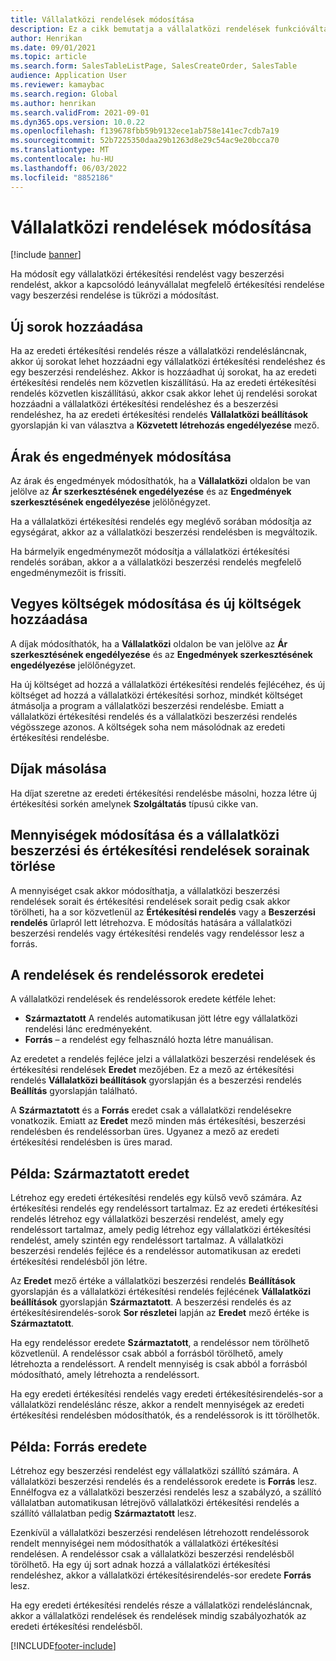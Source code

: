```yaml
---
title: Vállalatközi rendelések módosítása
description: Ez a cikk bemutatja a vállalatközi rendelések funkcióváltását.
author: Henrikan
ms.date: 09/01/2021
ms.topic: article
ms.search.form: SalesTableListPage, SalesCreateOrder, SalesTable
audience: Application User
ms.reviewer: kamaybac
ms.search.region: Global
ms.author: henrikan
ms.search.validFrom: 2021-09-01
ms.dyn365.ops.version: 10.0.22
ms.openlocfilehash: f139678fbb59b9132ece1ab758e141ec7cdb7a19
ms.sourcegitcommit: 52b7225350daa29b1263d8e29c54ac9e20bcca70
ms.translationtype: MT
ms.contentlocale: hu-HU
ms.lasthandoff: 06/03/2022
ms.locfileid: "8852186"
---
```

# <a name="change-intercompany-orders"></a>Vállalatközi rendelések módosítása

[!include [banner](../../includes/banner.md)]

Ha módosít egy vállalatközi értékesítési rendelést vagy beszerzési rendelést, akkor a kapcsolódó leányvállalat megfelelő értékesítési rendelése vagy beszerzési rendelése is tükrözi a módosítást.

## <a name="adding-new-lines"></a>Új sorok hozzáadása

Ha az eredeti értékesítési rendelés része a vállalatközi rendelésláncnak, akkor új sorokat lehet hozzáadni egy vállalatközi értékesítési rendeléshez és egy beszerzési rendeléshez. Akkor is hozzáadhat új sorokat, ha az eredeti értékesítési rendelés nem közvetlen kiszállítású. Ha az eredeti értékesítési rendelés közvetlen kiszállítású, akkor csak akkor lehet új rendelési sorokat hozzáadni a vállalatközi értékesítési rendeléshez és a beszerzési rendeléshez, ha az eredeti értékesítési rendelés **Vállalatközi beállítások** gyorslapján ki van választva a **Közvetett létrehozás engedélyezése** mező.

## <a name="changing-prices-and-discounts"></a>Árak és engedmények módosítása

Az árak és engedmények módosíthatók, ha a **Vállalatközi** oldalon be van jelölve az **Ár szerkesztésének engedélyezése** és az **Engedmények szerkesztésének engedélyezése** jelölőnégyzet.

Ha a vállalatközi értékesítési rendelés egy meglévő sorában módosítja az egységárat, akkor az a vállalatközi beszerzési rendelésben is megváltozik.

Ha bármelyik engedménymezőt módosítja a vállalatközi értékesítési rendelés sorában, akkor a a vállalatközi beszerzési rendelés megfelelő engedménymezőit is frissíti.

## <a name="changing-and-adding-new-charges"></a>Vegyes költségek módosítása és új költségek hozzáadása

A díjak módosíthatók, ha a **Vállalatközi** oldalon be van jelölve az **Ár szerkesztésének engedélyezése** és az **Engedmények szerkesztésének engedélyezése** jelölőnégyzet.

Ha új költséget ad hozzá a vállalatközi értékesítési rendelés fejlécéhez, és új költséget ad hozzá a vállalatközi értékesítési sorhoz, mindkét költséget átmásolja a program a vállalatközi beszerzési rendelésbe. Emiatt a vállalatközi értékesítési rendelés és a vállalatközi beszerzési rendelés végösszege azonos. A költségek soha nem másolódnak az eredeti értékesítési rendelésbe.

## <a name="copying-a-fee"></a>Díjak másolása

Ha díjat szeretne az eredeti értékesítési rendelésbe másolni, hozza létre új értékesítési sorkén amelynek **Szolgáltatás** típusú cikke van.

## <a name="changing-quantities-and-deleting-intercompany-purchases-and-sales-order-lines"></a>Mennyiségek módosítása és a vállalatközi beszerzési és értékesítési rendelések sorainak törlése

A mennyiséget csak akkor módosíthatja, a vállalatközi beszerzési rendelések sorait és értékesítési rendelések sorait pedig csak akkor törölheti, ha a sor közvetlenül az **Értékesítési rendelés** vagy a **Beszerzési rendelés** űrlapról lett létrehozva. E módosítás hatására a vállalatközi beszerzési rendelés vagy értékesítési rendelés vagy rendeléssor lesz a forrás.

## <a name="origins-of-orders-and-order-lines"></a>A rendelések és rendeléssorok eredetei

A vállalatközi rendelések és rendeléssorok eredete kétféle lehet:

- **Származtatott** A rendelés automatikusan jött létre egy vállalatközi rendelési lánc eredményeként.
- **Forrás** – a rendelést egy felhasználó hozta létre manuálisan.

Az eredetet a rendelés fejléce jelzi a vállalatközi beszerzési rendelések és értékesítési rendelések **Eredet** mezőjében. Ez a mező az értékesítési rendelés **Vállalatközi beállítások** gyorslapján és a beszerzési rendelés **Beállítás** gyorslapján található.

A **Származtatott** és a **Forrás** eredet csak a vállalatközi rendelésekre vonatkozik. Emiatt az **Eredet** mező minden más értékesítési, beszerzési rendelésben és rendeléssorban üres. Ugyanez a mező az eredeti értékesítési rendelésben is üres marad.

## <a name="example-derived-origin"></a>Példa: Származtatott eredet

Létrehoz egy eredeti értékesítési rendelés egy külső vevő számára. Az értékesítési rendelés egy rendeléssort tartalmaz. Ez az eredeti értékesítési rendelés létrehoz egy vállalatközi beszerzési rendelést, amely egy rendeléssort tartalmaz, amely pedig létrehoz egy vállalatközi értékesítési rendelést, amely szintén egy rendeléssort tartalmaz. A vállalatközi beszerzési rendelés fejléce és a rendeléssor automatikusan az eredeti értékesítési rendelésből jön létre.

Az **Eredet** mező értéke a vállalatközi beszerzési rendelés **Beállítások** gyorslapján és a vállalatközi értékesítési rendelés fejlécének **Vállalatközi beállítások** gyorslapján **Származtatott**. A beszerzési rendelés és az értékesítésirendelés-sorok **Sor részletei** lapján az **Eredet** mező értéke is **Származtatott**.

Ha egy rendeléssor eredete **Származtatott**, a rendeléssor nem törölhető közvetlenül. A rendeléssor csak abból a forrásból törölhető, amely létrehozta a rendeléssort. A rendelt mennyiség is csak abból a forrásból módosítható, amely létrehozta a rendeléssort.

Ha egy eredeti értékesítési rendelés vagy eredeti értékesítésirendelés-sor a vállalatközi rendeléslánc része, akkor a rendelt mennyiségek az eredeti értékesítési rendelésben módosíthatók, és a rendeléssorok is itt törölhetők.

## <a name="example-source-origin"></a>Példa: Forrás eredete

Létrehoz egy beszerzési rendelést egy vállalatközi szállító számára. A vállalatközi beszerzési rendelés és a rendeléssorok eredete is **Forrás** lesz. Ennélfogva ez a vállalatközi beszerzési rendelés lesz a szabályzó, a szállító vállalatban automatikusan létrejövő vállalatközi értékesítési rendelés a szállító vállalatban pedig **Származtatott** lesz.

Ezenkívül a vállalatközi beszerzési rendelésen létrehozott rendeléssorok rendelt mennyiségei nem módosíthatók a vállalatközi értékesítési rendelésen. A rendeléssor csak a vállalatközi beszerzési rendelésből törölhető. Ha egy új sort adnak hozzá a vállalatközi értékesítési rendeléshez, akkor a vállalatközi értékesítésirendelés-sor eredete **Forrás** lesz.

Ha egy eredeti értékesítési rendelés része a vállalatközi rendelésláncnak, akkor a vállalatközi rendelések és rendelések mindig szabályozhatók az eredeti értékesítési rendelésből.

[!INCLUDE[footer-include](../../includes/footer-banner.md)]
